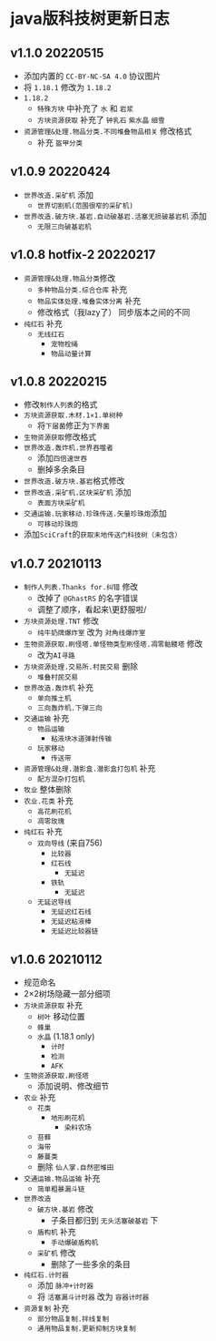 # java版科技树更新日志

## v1.1.0 20220515

- 添加内置的 `CC-BY-NC-SA 4.0` 协议图片
- 将 `1.18.1` 修改为 `1.18.2`
- `1.18.2`
  - `特殊方块` 中补充了 `水` 和 `岩浆`
  - `方块资源获取` 补充了 `钟乳石` `紫水晶` `细雪`
- `资源管理&处理.物品分类.不同堆叠物品相关` 修改格式
  - 补充 `盔甲分类`

## v1.0.9 20220424

- `世界改造.采矿机` 添加
  - `世界切割机(范围很窄的采矿机)`
- `世界改造.破方块.基岩.自动破基岩.活塞无损破基岩机` 添加
  - `无限三向破基岩机`

## v1.0.8 hotfix-2 20220217

- `资源管理&处理.物品分类`修改
  - `多种物品分类.综合仓库` 补充
  - `物品实体处理.堆叠实体分离` 补充
  - 修改格式（我lazy了） 同步版本之间的不同
- `纯红石` 补充
  - `无线红石`
    - `宠物栓绳`
    - `物品动量计算`

## v1.0.8 20220215

- 修改`制作人列表`的格式
- `方块资源获取.木材.1×1.单树种`
  - 将`下届菌`修正为`下界菌`
- `生物资源获取`修改格式
- `世界改造.轰炸机.世界吞噬者`
  - 添加`四倍速世吞`
  - 删掉多余条目
- `世界改造.破方块.基岩`格式修改
- `世界改造.采矿机.区块采矿机` 添加
  - `表面方块采矿机`
- `交通运输.玩家移动.珍珠传送.矢量珍珠炮`添加
  - `可移动珍珠炮`
- 添加`SciCraft`的`获取末地传送门科技树（未包含）`

## v1.0.7 20210113

- `制作人列表.Thanks for.纠错` 修改
  - 改掉了 `@GhastRS` 的名字错误
  - 调整了顺序，看起来\更舒服啦/
- `方块资源处理.TNT` 修改
  - `纯牛奶牌爆炸室` 改为 `对角线爆炸室`
- `生物资源获取.刷怪塔.单怪物类型刷怪塔.凋零骷髅塔` 修改
  - 改为`AI寻路`
- `方块资源处理.交易所.村民交易` 删除
  - `堆叠村民交易`
- `世界改造.轰炸机` 补充
  - `单向推土机`
  - `三向轰炸机.下弹三向`
- `交通运输` 补充
  - `物品运输`
    - `粘液块冰道弹射传输`
  - `玩家移动`
    - `传送带`
- `资源管理&处理.潜影盒.潜影盒打包机` 补充
  - `配方混杂打包机`
- `牧业` 整体删除
- `农业.花类` 补充
  - `高花刷花机`
  - `凋零玫瑰`
- `纯红石` 补充 
  - `双向导线` (来自756)
    - `比较器`
    - `红石线`
      - `无延迟`
    - `铁轨`
      - `无延迟`
  - `无延迟导线`
    - `无延迟红石线`
    - `无延迟粘液棒`
    - `无延迟比较器链`

## v1.0.6 20210112
- 规范命名
- 2×2树场隐藏一部分细项
- `方块资源获取` 补充
  - `树叶` 移动位置
  - `蜂巢`
  - `水晶` (1.18.1 only)
    - `计时`
    - `检测`
    - `AFK`
- `生物资源获取.刷怪塔`
  - 添加说明、修改细节
- `农业` 补充
  - `花类`
    - `地形刷花机`
      - `染料农场`
  - `苔藓`
  - `海带`
  - `藤蔓类`
  - 删除 `仙人掌.自然密堆田`
- `交通运输.物品运输` 补充
  - `简单粗暴漏斗链`
- `世界改造`
  - `破方块.基岩` 修改
    - 子条目都归到 `无头活塞破基岩` 下
  - `盾构机` 补充
    - `手动爆破盾构机`
  - `采矿机` 修改
    - 删除了一些多余的条目
- `纯红石.计时器`
  - 添加 `脉冲+计时器`
  - 将 `活塞漏斗计时器` 改为 `容器计时器`
- `资源复制` 补充
  - `部分物品复制.拌线复制`
  - `通用物品复制.更新抑制方块复制`